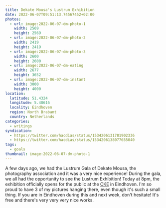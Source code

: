 ```yaml
---
title: Dekate Mousa's Lustrum Exhibition
date: 2022-06-07T09:51:13.74567452+02:00
photos:
  - url: image:2022-06-07-dm-photo-1
    width: 2569
    height: 2569
  - url: image:2022-06-07-dm-photo-2
    width: 2419
    height: 2419
  - url: image:2022-06-07-dm-photo-3
    width: 2600
    height: 2600
  - url: image:2022-06-07-dm-eating
    width: 2677
    height: 3652
  - url: image:2022-06-07-dm-instant
    width: 3000
    height: 4000
location:
  latitude: 51.4324
  longitude: 5.48616
  locality: Eindhoven
  region: North Brabant
  country: Netherlands
categories:
  - writings
syndication:
  - https://twitter.com/hacdias/status/1534206131781902336
  - https://twitter.com/hacdias/status/1534206138077655040
tags:
  - goals
thumbnail: image:2022-06-07-dm-photo-1
---
```


<style>
.fg-2022-06-07-dm-lustrum-exhibition {
  grid-template-columns: repeat(6, 1fr);
  grid-template-areas:
    "a a b b c c"
    "d d d e e e";
}

.fg-2022-06-07-dm-lustrum-exhibition > *:nth-child(1) { grid-area: a; }
.fg-2022-06-07-dm-lustrum-exhibition > *:nth-child(2) { grid-area: b; }
.fg-2022-06-07-dm-lustrum-exhibition > *:nth-child(3) { grid-area: c; }
.fg-2022-06-07-dm-lustrum-exhibition > *:nth-child(4) { grid-area: d; }
.fg-2022-06-07-dm-lustrum-exhibition > *:nth-child(5) { grid-area: e; }
</style>

A few days ago, we had the Lustrum Gala of Dekate Mousa, the photography association and it was a very nice experience! During the gala, we all had the opportunity to see the Lustrum Exhibition! Today at 8pm, the exhibition officially opens for the public at the [CKE](https://cke.nl/) in Eindhoven. I'm so proud to have 3 of my pictures hanging there, even though it's such a small thing. If you are in Eindhoven during this and next week, don't hesitate! It's free and there's very very very nice works.
